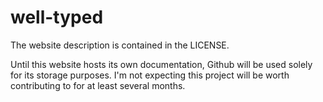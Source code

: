 # well-typed

The website description is contained in the LICENSE. 

Until this website hosts its own documentation, Github will be used 
solely for its storage purposes. I'm not expecting this project will be
worth contributing to for at least several months.
